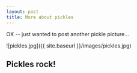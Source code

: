 ```yaml
---
layout: post
title: More about pickles
---
```





OK -- just wanted to post another pickle picture...

![pickles.jpg]({{ site.baseurl }}/images/pickles.jpg)

## Pickles rock!
